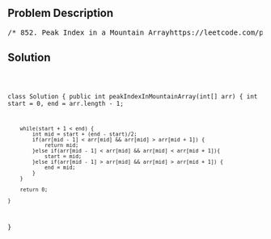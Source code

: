 <!--
<style>
  body { font-family: Arial, sans-serif; }
  .container { max-width: 700px; margin: 0 auto; padding: 10px; }
  .comment-block { background-color: #f9f9f9; padding: 10px; border-left: 5px solid #ccc; overflow-wrap: break-word; white-space: pre-wrap; }
  .code-block { background-color: #f4f4f4; padding: 10px; border: 1px solid #ddd; overflow-wrap: break-word; white-space: pre-wrap; }
</style>
-->

<div class='container'>
<h2>Problem Description</h2>
<div class='comment-block'>
<pre>
/* 852. Peak Index in a Mountain Arrayhttps://leetcode.com/problems/peak-index-in-a-mountain-array/Let's call an array arr a mountain if the following properties hold:arr.length >= 3There exists some i with 0 < i < arr.length - 1 such that:arr[0] < arr[1] < ... arr[i-1] < arr[i]arr[i] > arr[i+1] > ... > arr[arr.length - 1]Given an integer array arr that is guaranteed to be a mountain, return any i such that arr[0] <arr[1] < ... arr[i - 1] < arr[i] > arr[i + 1] > ... > arr[arr.length - 1].Example 1:Input: arr = [0,1,0]Output: 1Example 2:Input: arr = [0,2,1,0]Output: 1Example 3:Input: arr = [0,10,5,2]Output: 1Example 4:Input: arr = [3,4,5,1]Output: 2Example 5:Input: arr = [24,69,100,99,79,78,67,36,26,19]Output: 2Constraints:3 <= arr.length <= 1040 <= arr[i] <= 106arr is guaranteed to be a mountain array.Follow up: Finding the O(n) is straightforward, could you find an O(log(n)) solution?*/</pre>
</div>

<h2>Solution</h2>
<div class='code-block'>
<pre><code class='language-java'>

class Solution {
    public int peakIndexInMountainArray(int[] arr) {
        int start = 0, end = arr.length - 1;
        
        while(start + 1 < end) {
            int mid = start + (end - start)/2;
            if(arr[mid - 1] < arr[mid] && arr[mid] > arr[mid + 1]) {
                return mid;
            }else if(arr[mid - 1] < arr[mid] && arr[mid] < arr[mid + 1]){
                start = mid;
            }else if(arr[mid - 1] > arr[mid] && arr[mid] > arr[mid + 1]) {
                end = mid;
            }
        }
        
        return 0;
        
    }
}</code></pre>
</div>
</div>
